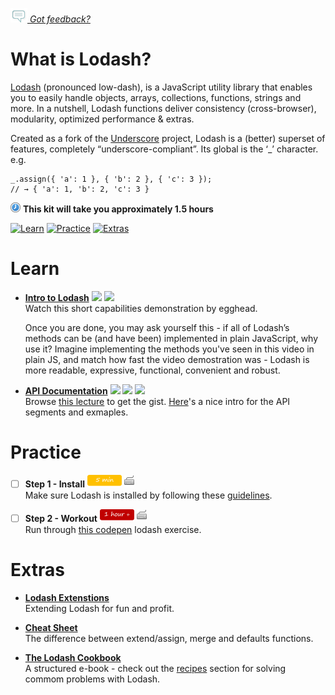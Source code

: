 *[![Feedback](/assets/feedback.gif) Got feedback?](mailto:leeb@wix.com)*

# What is Lodash?

[Lodash](https://lodash.com/) (pronounced low-dash), is a JavaScript utility library that enables you to 
easily handle objects, arrays, collections, functions, strings and more. 
In a nutshell, Lodash functions deliver consistency (cross-browser), modularity, optimized performance & extras. 

Created as a fork of the [Underscore](http://underscorejs.org/) project, Lodash is a (better) superset of features, completely “underscore-compliant”.
Its global is the ‘_’ character. e.g. 
```
_.assign({ 'a': 1 }, { 'b': 2 }, { 'c': 3 });
// → { 'a': 1, 'b': 2, 'c': 3 }
```

![](/assets/clock-16.png) **This kit will take you approximately 1.5 hours**

<a href="#learn"><img src="https://github.com/wix/fed-training-kit/blob/master/assets/btn-learn.png" alt="Learn" height="48" width="140"></img></a>
<a href="#practice"><img src="https://github.com/wix/server-training-kit/blob/master/assets/btn-practice.png" alt="Practice" height="48" width="140"></img></a>
<a href="#extras"><img src="https://github.com/wix/server-training-kit/blob/master/assets/btn-extras.png" alt="Extras" height="48" width="140"></img></a>


# Learn


- **[Intro to Lodash](https://egghead.io/lessons/core-javascript-introduction-to-lodash)** <a href="#"><img src="https://github.com/wix/fed-training-kit/blob/master/assets/time-5m.png"></img></a> <a href="#"><img src="https://github.com/wix/fed-training-kit/blob/master/assets/tag-video.png"></img></a>   
  Watch this short capabilities demonstration by egghead.
  
  Once you are done, you may ask yourself this - if all of Lodash’s methods can be (and have been) implemented in plain JavaScript, why use it?
  Imagine implementing the methods you've seen in this video in plain JS, and match how fast the video demostration was - Lodash is more readable, expressive, functional, convenient and robust. 


- **[API Documentation](https://lodash.com/docs)** <a href="#"><img src="https://github.com/wix/fed-training-kit/blob/master/assets/time-30m.png"></img></a> <a href="#"><img src="https://github.com/wix/fed-training-kit/blob/master/assets/tag-read.png"></img></a> <a href="#"><img src="https://github.com/wix/fed-training-kit/blob/master/assets/tag-video.png"></img></a>   
  Browse [this lecture](https://github.com/wix/fed-training-kit/blob/master/Content/Lodash/Lodash%20draft%201.pptx) to get the gist.
  [Here](https://www.youtube.com/watch?v=kdfikit351Y#t=1m)'s a nice intro for the API segments and exmaples.


# Practice


- [ ] **Step 1 - Install** <a href="#"><img src="/assets/time-5m.png"></img></a> <a href="#"><img src="/assets/tag-handson.png"></img></a>     
  Make sure Lodash is installed by following these [guidelines](https://lodash.com/#installation).

  
- [ ] **Step 2 - Workout** <a href="#"><img src="/assets/time-1h.png"></img></a> <a href="#"><img src="/assets/tag-handson.png"></img></a>     
  Run through [this codepen](http://codepen.io/katyjustiss/pen/RPrYYO) lodash exercise.
  

# Extras


- **[Lodash Extenstions](http://eng.rightscale.com/2015/01/22/lodash-extensions.html)**   
  Extending Lodash for fun and profit.


- **[Cheat Sheet](http://delapouite.com/ramblings/lodash-difference-between-extend-assign-merge-defaults.html)**   
  The difference between extend/assign, merge and defaults functions.

- **[The Lodash Cookbook](https://leanpub.com/lodashcookbook/read)**   
  A structured e-book - check out the [recipes](https://leanpub.com/lodashcookbook/read#leanpub-auto-recipes) section for solving commom problems with Lodash.

